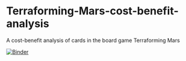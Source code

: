 # Terraforming-Mars-cost-benefit-analysis
A cost-benefit analysis of cards in the board game Terraforming Mars

[![Binder](https://mybinder.org/badge_logo.svg)](https://mybinder.org/v2/gh/IndianaScones/Terraforming-Mars-cost-benefit-analysis/HEAD?labpath=Terraforming_Mars_cost_benefit.ipynb)
